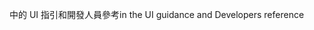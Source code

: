 <span data-ttu-id="a24d3-101">中的 UI 指引和開發人員參考</span><span class="sxs-lookup"><span data-stu-id="a24d3-101">in the UI guidance and Developers reference</span></span>